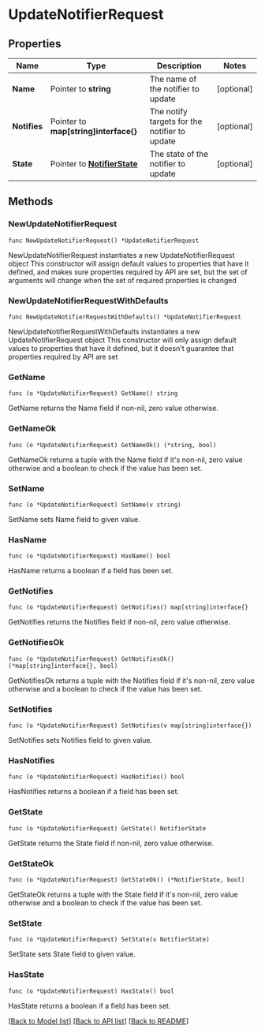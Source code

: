 # UpdateNotifierRequest

## Properties

Name | Type | Description | Notes
------------ | ------------- | ------------- | -------------
**Name** | Pointer to **string** | The name of the notifier to update | [optional] 
**Notifies** | Pointer to **map[string]interface{}** | The notify targets for the notifier to update | [optional] 
**State** | Pointer to [**NotifierState**](NotifierState.md) | The state of the notifier to update | [optional] 

## Methods

### NewUpdateNotifierRequest

`func NewUpdateNotifierRequest() *UpdateNotifierRequest`

NewUpdateNotifierRequest instantiates a new UpdateNotifierRequest object
This constructor will assign default values to properties that have it defined,
and makes sure properties required by API are set, but the set of arguments
will change when the set of required properties is changed

### NewUpdateNotifierRequestWithDefaults

`func NewUpdateNotifierRequestWithDefaults() *UpdateNotifierRequest`

NewUpdateNotifierRequestWithDefaults instantiates a new UpdateNotifierRequest object
This constructor will only assign default values to properties that have it defined,
but it doesn't guarantee that properties required by API are set

### GetName

`func (o *UpdateNotifierRequest) GetName() string`

GetName returns the Name field if non-nil, zero value otherwise.

### GetNameOk

`func (o *UpdateNotifierRequest) GetNameOk() (*string, bool)`

GetNameOk returns a tuple with the Name field if it's non-nil, zero value otherwise
and a boolean to check if the value has been set.

### SetName

`func (o *UpdateNotifierRequest) SetName(v string)`

SetName sets Name field to given value.

### HasName

`func (o *UpdateNotifierRequest) HasName() bool`

HasName returns a boolean if a field has been set.

### GetNotifies

`func (o *UpdateNotifierRequest) GetNotifies() map[string]interface{}`

GetNotifies returns the Notifies field if non-nil, zero value otherwise.

### GetNotifiesOk

`func (o *UpdateNotifierRequest) GetNotifiesOk() (*map[string]interface{}, bool)`

GetNotifiesOk returns a tuple with the Notifies field if it's non-nil, zero value otherwise
and a boolean to check if the value has been set.

### SetNotifies

`func (o *UpdateNotifierRequest) SetNotifies(v map[string]interface{})`

SetNotifies sets Notifies field to given value.

### HasNotifies

`func (o *UpdateNotifierRequest) HasNotifies() bool`

HasNotifies returns a boolean if a field has been set.

### GetState

`func (o *UpdateNotifierRequest) GetState() NotifierState`

GetState returns the State field if non-nil, zero value otherwise.

### GetStateOk

`func (o *UpdateNotifierRequest) GetStateOk() (*NotifierState, bool)`

GetStateOk returns a tuple with the State field if it's non-nil, zero value otherwise
and a boolean to check if the value has been set.

### SetState

`func (o *UpdateNotifierRequest) SetState(v NotifierState)`

SetState sets State field to given value.

### HasState

`func (o *UpdateNotifierRequest) HasState() bool`

HasState returns a boolean if a field has been set.


[[Back to Model list]](../README.md#documentation-for-models) [[Back to API list]](../README.md#documentation-for-api-endpoints) [[Back to README]](../README.md)


